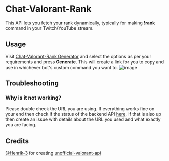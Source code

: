 # Chat-Valorant-Rank
This API lets you fetch your rank dynamically, typically for making **!rank** command in your Twitch/YouTube stream.


## Usage
Visit [Chat-Valorant-Rank Generator](https://y-gaming.in/chat-valorant-rank/) and select the options as per your requirements and press **Generate**. This will create a link for you to copy and use in whichever bot's custom command you want to.
![image](https://github.com/yash1441/Chat-Valorant-Rank/assets/14055917/bcf8e3ad-698b-460a-9181-266d1824bf2a)



## Troubleshooting

### Why is it not working?
Please double check the URL you are using. If everything works fine on your end then check if the status of the backend API [here](https://status.henrikdev.xyz/). If that is also up then create an issue with details about the URL you used and what exactly you are facing.


## Credits
[@Henrik-3](https://github.com/Henrik-3) for creating [unofficial-valorant-api](https://github.com/Henrik-3/unofficial-valorant-api)
